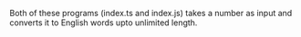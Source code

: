 Both of these programs (index.ts and index.js) takes a number as input and converts it to English words upto unlimited length.
